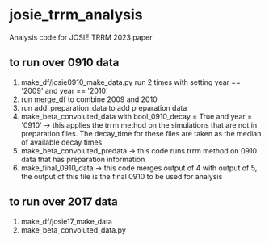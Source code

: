 # josie_trrm_analysis
Analysis code for JOSIE TRRM 2023 paper
## to run over 0910 data
1) make_df/josie0910_make_data.py
run 2 times with setting year == '2009' and year == '2010'
2) run merge_df to combine 2009 and 2010
3) run add_preparation_data to add preparation data
4) make_beta_convoluted_data with bool_0910_decay = True and year = '0910' -> this applies the trrm method on the simulations
that are not in preparation files. The decay_time for these files are taken as the median of available decay times
5) make_beta_convoluted_predata -> this code runs trrm method on 0910 data that has preparation information
6) make_final_0910_data -> this code merges output of 4 with output of 5, the output of this file is the final 0910
to be used for analysis
## to run over 2017 data
1) make_df/josie17_make_data
2) make_beta_convoluted_data.py



